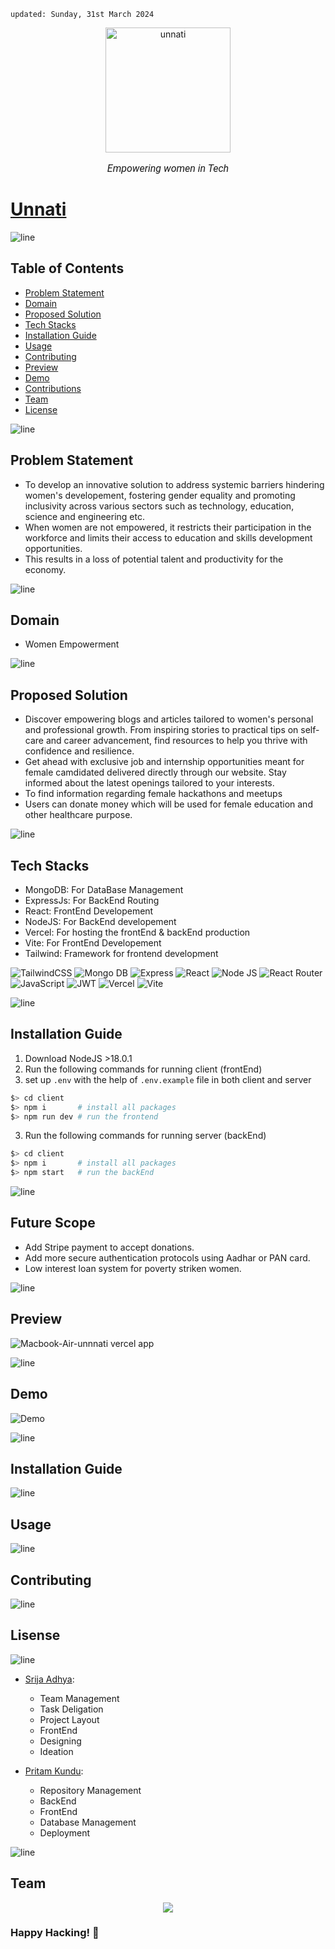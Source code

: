     updated: Sunday, 31st March 2024

<div align=center>
    <a href="https://github.com/SrijaAdhya12/unnati">
        <img width=200 src="https://github.com/warmachine028/unnati/assets/75939390/aba15eb0-a350-4a5a-a1cd-827023ce8373" alt="unnati">
    </a>
    <p style="font-family: roboto, calibri; font-size:12pt; font-style:italic">Empowering women in Tech</p>
</div>

# [Unnati](https://unnnati.vercel.app/)

![line]

## Table of Contents

- [Problem Statement](#problem-statement)
- [Domain](#domain)
- [Proposed Solution](#proposed-solution)
- [Tech Stacks](#tech-stacks)
- [Installation Guide](#installation-guide)
- [Usage](#usage)
- [Contributing](#contributing)
- [Preview](#preview)
- [Demo](#demo)
- [Contributions](#contributions)
- [Team](#team)
- [License](#license)

![line]



## Problem Statement

- To develop an innovative solution to address systemic barriers hindering women's developement, fostering gender equality and promoting inclusivity across various sectors such as technology, education, science and engineering etc.
- When women are not empowered, it restricts their participation in the workforce and limits their access to education and skills development opportunities.
- This results in a loss of potential talent and productivity for the economy.

![line]

## Domain

- Women Empowerment

![line]

## Proposed Solution

- Discover empowering blogs and articles tailored to women's personal and professional growth. From inspiring stories to practical tips on self-care and career advancement, find resources to help you thrive with confidence and resilience.
- Get ahead with exclusive job and internship opportunities meant for female camdidated delivered directly through our website. Stay informed about the latest openings tailored to your interests.
- To find information regarding female hackathons and meetups
- Users can donate money which will be used for female education and other healthcare purpose.

![line]

## Tech Stacks

- MongoDB: For DataBase Management
- ExpressJs: For BackEnd Routing
- React: FrontEnd Developement
- NodeJS: For BackEnd developement
- Vercel: For hosting the frontEnd & backEnd production
- Vite: For FrontEnd Developement
- Tailwind: Framework for frontend development

![TailwindCSS](https://img.shields.io/badge/tailwindcss-%2338B2AC.svg?style=for-the-badge&logo=tailwind-css&logoColor=white) ![Mongo DB](https://img.shields.io/badge/MongoDB-4EA94B?style=for-the-badge&logo=mongodb&logoColor=white) ![Express](https://img.shields.io/badge/Express.js-404D59?style=for-the-badge) ![React](https://img.shields.io/badge/react-%2320232a.svg?style=for-the-badge&logo=react&logoColor=%2361DAFB)
![Node JS](https://img.shields.io/badge/Node.js-43853D?style=for-the-badge&logo=node.js&logoColor=white) ![React Router](https://img.shields.io/badge/React_Router-CA4245?style=for-the-badge&logo=react-router&logoColor=white) ![JavaScript](https://img.shields.io/badge/javascript-%23323330.svg?style=for-the-badge&logo=javascript&logoColor=%23F7DF1E)
![JWT](https://img.shields.io/badge/json%20web%20tokens-323330?style=for-the-badge&logo=json-web-tokens&logoColor=pink) ![Vercel](https://img.shields.io/badge/Vercel-000000?style=for-the-badge&logo=vercel&logoColor=white) ![Vite](https://img.shields.io/badge/vite-%23646CFF.svg?style=for-the-badge&logo=vite&logoColor=white)

![line]

## Installation Guide

  1. Download NodeJS >18.0.1
  2. Run the following commands for running client (frontEnd)
  3. set up `.env` with the help of `.env.example` file in both client and server
```sh
$> cd client
$> npm i       # install all packages
$> npm run dev # run the frontend
```
  3. Run the following commands for running server (backEnd)
```sh
$> cd client
$> npm i       # install all packages
$> npm start   # run the backEnd
```

![line]

## Future Scope

- Add Stripe payment to accept donations.
- Add more secure authentication protocols using Aadhar or PAN card.
- Low interest loan system for poverty striken women.

![line]

## Preview

![Macbook-Air-unnnati vercel app](https://github.com/SrijaAdhya12/unnati/assets/113666002/154495d6-b72f-4e09-8753-7cbbc1d65106)


![line]

## Demo

![Demo](demo.gif)

![line]

## Installation Guide

![line]

## Usage

![line]


## Contributing

![line]

## Lisense

![line]

- [Srija Adhya](https://github.com/SrijaAdhya12):
    - Team Management
    - Task Deligation
    - Project Layout
    - FrontEnd
    - Designing
    - Ideation

- [Pritam Kundu](https://github.com/warmachine028):
    - Repository Management
    - BackEnd
    - FrontEnd
    - Database Management
    - Deployment

![line]

## Team

<div align="center">
    <a  href="https://github.com/SrijaAdhya12/unnati">
        <img src="https://contrib.rocks/image?repo=SrijaAdhya12/unnati"/>
    </a>
</div>


### Happy Hacking! 💚

[line]: https://user-images.githubusercontent.com/75939390/137615281-3a875960-92cc-407f-97fe-fd2319bdb252.png

<!-- 31/03/24 -->
